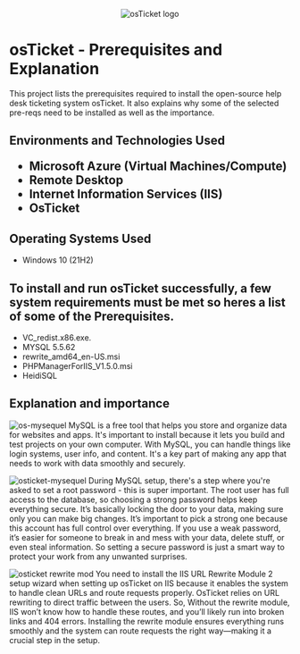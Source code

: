<p align="center">
<img src="https://i.imgur.com/Clzj7Xs.png" alt="osTicket logo"/>
</p>

<h1>osTicket - Prerequisites and Explanation</h1>
This project lists the prerequisites required to install the open-source help desk ticketing system osTicket. It also explains why some of the selected pre-reqs need to be installed as well as the importance.<br />


<h2>Environments and Technologies Used</h2\>

- Microsoft Azure (Virtual Machines/Compute)
- Remote Desktop
- Internet Information Services (IIS)
- OsTicket

<h2>Operating Systems Used </h2>

- Windows 10</b> (21H2)

<h2>To install and run osTicket successfully, a few system requirements must be met so heres a list of some of the Prerequisites.</h2>

- VC_redist.x86.exe.
- MYSQL 5.5.62
- rewrite_amd64_en-US.msi
- PHPManagerForIIS_V1.5.0.msi
- HeidiSQL

<h2>Explanation and importance</h2>



![os-mysequel](https://github.com/user-attachments/assets/42b70f92-6f7c-4102-a8d3-aff1b466b4da)
MySQL is a free tool that helps you store and organize data for websites and apps. It's important to install because it lets you build and test projects on your own computer. With MySQL, you can handle things like login systems, user info, and content. It's a key part of making any app that needs to work with data smoothly and securely. 



![osticket-mysequel](https://github.com/user-attachments/assets/d66471f9-7045-4ebc-98ae-a9c4b7d24edc)
During MySQL setup, there's a step where you're asked to set a root password - this is super important. The root user has full access to the database, so choosing a strong password helps keep everything secure. It’s basically locking the door to your data, making sure only you can make big changes. It’s important to pick a strong one because this account has full control over everything. If you use a weak password, it’s easier for someone to break in and mess with your data, delete stuff, or even steal information. So setting a secure password is just a smart way to protect your work from any unwanted surprises.



![osticket rewrite mod](https://github.com/user-attachments/assets/b15dd075-2fc7-44c1-b946-e1c5af260e66)
You need to install the IIS URL Rewrite Module 2 setup wizard when setting up osTicket on IIS because it enables the system to handle clean URLs and route requests properly. OsTicket relies on URL rewriting to direct traffic between the users. So, Without the rewrite module, IIS won’t know how to handle these routes, and you’ll likely run into broken links and 404 errors. Installing the rewrite module ensures everything runs smoothly and the system can route requests the right way—making it a crucial step in the setup.


